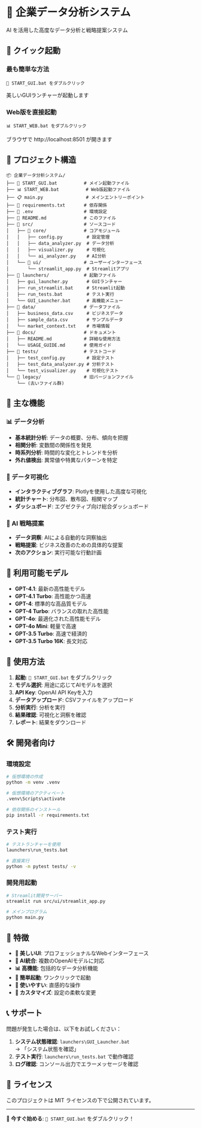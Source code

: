 # 🏢 企業データ分析システム

AI を活用した高度なデータ分析と戦略提案システム

## 🚀 クイック起動

### 最も簡単な方法
```
🚀 START_GUI.bat をダブルクリック
```
美しいGUIランチャーが起動します

### Web版を直接起動
```
📊 START_WEB.bat をダブルクリック
```
ブラウザで http://localhost:8501 が開きます

## 📁 プロジェクト構造

```
📦 企業データ分析システム/
├── 🚀 START_GUI.bat          # メイン起動ファイル
├── 📊 START_WEB.bat          # Web版起動ファイル
├── 📋 main.py                # メインエントリーポイント
├── 📄 requirements.txt       # 依存関係
├── 🔧 .env                   # 環境設定
├── 📖 README.md              # このファイル
├── 📁 src/                   # ソースコード
│   ├── 🎯 core/              # コアモジュール
│   │   ├── config.py         # 設定管理
│   │   ├── data_analyzer.py  # データ分析
│   │   ├── visualizer.py     # 可視化
│   │   └── ai_analyzer.py    # AI分析
│   └── 🎨 ui/                # ユーザーインターフェース
│       └── streamlit_app.py  # Streamlitアプリ
├── 📁 launchers/             # 起動ファイル
│   ├── gui_launcher.py       # GUIランチャー
│   ├── run_streamlit.bat     # Streamlit起動
│   ├── run_tests.bat         # テスト実行
│   └── GUI_Launcher.bat      # 高機能メニュー
├── 📁 data/                  # データファイル
│   ├── business_data.csv     # ビジネスデータ
│   ├── sample_data.csv       # サンプルデータ
│   └── market_context.txt    # 市場情報
├── 📁 docs/                  # ドキュメント
│   ├── README.md            # 詳細な使用方法
│   └── USAGE_GUIDE.md       # 使用ガイド
├── 📁 tests/                 # テストコード
│   ├── test_config.py        # 設定テスト
│   ├── test_data_analyzer.py # 分析テスト
│   └── test_visualizer.py    # 可視化テスト
└── 📁 legacy/                # 旧バージョンファイル
    └── (古いファイル群)
```

## 🎯 主な機能

### 📊 データ分析
- **基本統計分析**: データの概要、分布、傾向を把握
- **相関分析**: 変数間の関係性を発見
- **時系列分析**: 時間的な変化とトレンドを分析
- **外れ値検出**: 異常値や特異なパターンを特定

### 🎨 データ可視化
- **インタラクティブグラフ**: Plotlyを使用した高度な可視化
- **統計チャート**: 分布図、散布図、相関マップ
- **ダッシュボード**: エグゼクティブ向け総合ダッシュボード

### 🤖 AI 戦略提案
- **データ洞察**: AIによる自動的な洞察抽出
- **戦略提案**: ビジネス改善のための具体的な提案
- **次のアクション**: 実行可能な行動計画

## 🔧 利用可能モデル

- **GPT-4.1**: 最新の高性能モデル
- **GPT-4.1 Turbo**: 高性能かつ高速
- **GPT-4**: 標準的な高品質モデル
- **GPT-4 Turbo**: バランスの取れた高性能
- **GPT-4o**: 最適化された高性能モデル
- **GPT-4o Mini**: 軽量で高速
- **GPT-3.5 Turbo**: 高速で経済的
- **GPT-3.5 Turbo 16K**: 長文対応

## 📝 使用方法

1. **起動**: `🚀 START_GUI.bat` をダブルクリック
2. **モデル選択**: 用途に応じてAIモデルを選択
3. **API Key**: OpenAI API Keyを入力
4. **データアップロード**: CSVファイルをアップロード
5. **分析実行**: 分析を実行
6. **結果確認**: 可視化と洞察を確認
7. **レポート**: 結果をダウンロード

## 🛠️ 開発者向け

### 環境設定
```bash
# 仮想環境の作成
python -m venv .venv

# 仮想環境のアクティベート
.venv\Scripts\activate

# 依存関係のインストール
pip install -r requirements.txt
```

### テスト実行
```bash
# テストランチャーを使用
launchers\run_tests.bat

# 直接実行
python -m pytest tests/ -v
```

### 開発用起動
```bash
# Streamlit開発サーバー
streamlit run src/ui/streamlit_app.py

# メインプログラム
python main.py
```

## 🌟 特徴

- **🎨 美しいUI**: プロフェッショナルなWebインターフェース
- **🤖 AI統合**: 複数のOpenAIモデルに対応
- **📊 高機能**: 包括的なデータ分析機能
- **🚀 簡単起動**: ワンクリックで起動
- **📱 使いやすい**: 直感的な操作
- **🔧 カスタマイズ**: 設定の柔軟な変更

## 📞 サポート

問題が発生した場合は、以下をお試しください：

1. **システム状態確認**: `launchers\GUI_Launcher.bat` → 「システム状態を確認」
2. **テスト実行**: `launchers\run_tests.bat` で動作確認
3. **ログ確認**: コンソール出力でエラーメッセージを確認

## 📄 ライセンス

このプロジェクトは MIT ライセンスの下で公開されています。

---

**🎯 今すぐ始める**: `🚀 START_GUI.bat` をダブルクリック！
